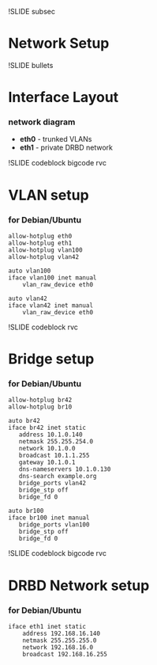 !SLIDE subsec

# Network Setup

!SLIDE bullets

# Interface Layout

### network diagram

* **eth0** - trunked VLANs
* **eth1** - private DRBD network

!SLIDE codeblock bigcode rvc

# VLAN setup

### for Debian/Ubuntu

    allow-hotplug eth0
    allow-hotplug eth1
    allow-hotplug vlan100
    allow-hotplug vlan42

    auto vlan100
    iface vlan100 inet manual
        vlan_raw_device eth0

    auto vlan42
    iface vlan42 inet manual
        vlan_raw_device eth0

!SLIDE codeblock rvc

# Bridge setup

### for Debian/Ubuntu

    allow-hotplug br42
    allow-hotplug br10

    auto br42
    iface br42 inet static
       address 10.1.0.140
       netmask 255.255.254.0
       network 10.1.0.0
       broadcast 10.1.1.255
       gateway 10.1.0.1
       dns-nameservers 10.1.0.130
       dns-search example.org
       bridge_ports vlan42
       bridge_stp off
       bridge_fd 0

    auto br100
    iface br100 inet manual
       bridge_ports vlan100
       bridge_stp off
       bridge_fd 0

!SLIDE codeblock bigcode rvc

# DRBD Network setup

### for Debian/Ubuntu

    iface eth1 inet static
        address 192.168.16.140
        netmask 255.255.255.0
        network 192.168.16.0
        broadcast 192.168.16.255
